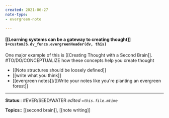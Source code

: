 ```yaml
---
created: 2021-06-27
note-type: 
- evergreen-note

---
```


#### [[Learning systems can be a gateway to creating thought]] `$=customJS.dv_funcs.evergreenHeader(dv, this)`

One major example of this is [[Creating Thought with a Second Brain]].
#TO/DO/CONCEPTUALIZE how these concepts help you create thought
- [[Note structures should be loosely defined]]
- [[write what you think]]
- [[evergreen notes]]/[[Write your notes like you're planting an evergreen forest]]


---

**Status**:: #EVER/SEED/WATER 
*edited `=this.file.mtime`*

**Topics**:: [[second brain]], [[note writing]] 

